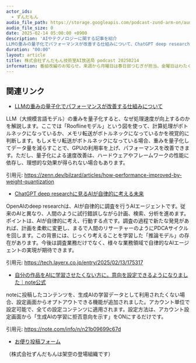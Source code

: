 ```yaml
---
actor_ids:
  - ずんだもん
audio_file_path: https://storage.googleapis.com/podcast-zund-arm-on/audio/株式会社ずんだもん技術室AI放送局_podcast_20250214.mp3
audio_file_size: 0
date: 2025-02-14 05:00:00 +0900
description: 'AIやテクノロジーに関する記事を紹介  
LLMの重みの量子化でパフォーマンスが改善する仕組みについて、ChatGPT deep researchに見る⁨⁩AIが自律的に考える未来、自分の作品をAIに学習させたくない方に。意向を設定できるようになりました｜note公式'
duration: "00:00"
layout: article
title: 株式会社ずんだもん技術室AI放送局 podcast 20250214
information: 番組改編のお知らせ。来週から月曜日は春日部つむぎが担当、金曜日はわたくしお嬢様ずんだもんが担当致します。その他は、今までどおりずんだもんが担当です。今後ともよろしくお願いいたします。
---
```


## 関連リンク


- [LLMの重みの量子化でパフォーマンスが改善する仕組みについて](https://zenn.dev/bilzard/articles/how-performance-improved-by-weight-quantization)  


LLM（大規模言語モデル）の重みを量子化すると、なぜ処理速度が向上するのかを解説します。ここでは「Rooflineモデル」という図を使って、計算処理がボトルネックになっているか、メモリ転送がボトルネックになっているかを視覚的に判断します。もしメモリ転送がボトルネックになっている場合、重みを量子化してデータ量を減らすことで、GPUの利用率を上げ、パフォーマンスを改善できます。ただし、量子化による速度改善は、ハードウェアやフレームワークの性能に依存し、理想的な効果が得られない場合もあります。


引用元: https://zenn.dev/bilzard/articles/how-performance-improved-by-weight-quantization


- [ChatGPT deep researchに見る⁨⁩AIが自律的に考える未来](https://tech.layerx.co.jp/entry/2025/02/13/175317)  


OpenAIのdeep researchは、AIが自律的に調査を行うAIエージェントです。従来のAIと異なり、人間のように試行錯誤しながら計画、検索、分析を進めます。ポイントは、AIが自律的に考え、行動する点です。調査の過程で新たな発見があれば、計画を柔軟に変更し、まるで人間のリサーチャーのようにPDCAサイクルを回します。この背景には、じっくり考えることを学習した「推論モデル」の存在があります。今後は調査業務だけでなく、様々な業務領域で自律的なAIエージェントの実現が期待できます。


引用元: https://tech.layerx.co.jp/entry/2025/02/13/175317


- [自分の作品をAIに学習させたくない方に。意向を設定できるようになりました｜note公式](https://note.com/info/n/n21b09699c67d)  


noteに投稿したコンテンツを、生成AIの学習データとして利用されたくない場合、設定画面からオプトアウトできる機能が追加されました。アカウント単位で設定可能で、全ての設定コンテンツに適用されます。設定方法は、アカウント設定画面から「生成AIの学習に拒否意向を示す」をONにするだけです。


引用元: https://note.com/info/n/n21b09699c67d



- [お便り投稿フォーム](https://forms.gle/ffg4JTfqdiqK62qf9)

（株式会社ずんだもんは架空の登場組織です）
